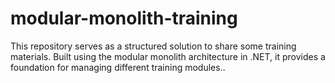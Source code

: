 # modular-monolith-training
This repository serves as a structured solution to share some training materials. Built using the modular monolith architecture in .NET, it provides a foundation for managing different training modules..
